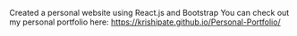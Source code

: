 Created a personal website using React.js and Bootstrap
You can check out my personal portfolio here:
https://krishipate.github.io/Personal-Portfolio/
